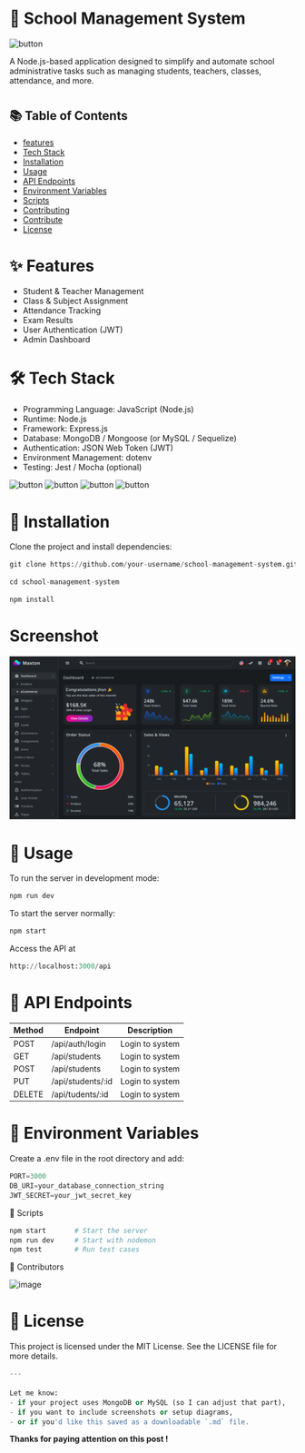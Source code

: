 # 🏫 School Management System
![button](https://img.shields.io/badge/School%20management%20system-Adminstrator-green)

A Node.js-based application designed to simplify and automate school administrative tasks such as managing students, teachers, classes, attendance, and more.
#
## 📚 Table of Contents
- [features]()
- [Tech Stack]()
- [Installation]()
- [Usage]()
- [API Endpoints]()
- [Environment Variables]()
- [Scripts]()
- [Contributing]()
- [Contribute]()
- [License]()
#
# ✨ Features
- Student & Teacher Management
- Class & Subject Assignment
- Attendance Tracking
- Exam Results
- User Authentication (JWT)
- Admin Dashboard
#
# 🛠 Tech Stack
- Programming Language: JavaScript (Node.js)
- Runtime: Node.js
- Framework: Express.js
- Database: MongoDB / Mongoose (or MySQL / Sequelize)
- Authentication: JSON Web Token (JWT)
- Environment Management: dotenv
- Testing: Jest / Mocha (optional)

![button](https://img.shields.io/badge/Node.js-18.x-green) 
![button](https://img.shields.io/badge/Express.js-Framework-blue)
![button](https://img.shields.io/badge/Mogo%20DB-Data%20base-green)
![button](https://img.shields.io/badge/License-MIT-blue)
#
# 🚀 Installation
Clone the project and install dependencies:
``` python
git clone https://github.com/your-username/school-management-system.git
```
``` python
cd school-management-system
```
``` python
npm install
```
# Screenshot
![](https://github.com/radytrainer/demo-readme-file/blob/main/dashboard.png?raw=true)
# 🔧 Usage
To run the server in development mode:
``` python
npm run dev
```
To start the server normally:
``` python
npm start
```
Access the API at
``` python
http://localhost:3000/api
```
# 📮 API Endpoints
| Method | Endpoint | Description |
|--------|----------|-------------|
| POST | /api/auth/login | Login to system |
| GET | /api/students | Login to system |
| POST | /api/students | Login to system |
| PUT | /api/students/:id | Login to system |
| DELETE | /api/tudents/:id | Login to system |
# 🔑 Environment Variables
Create a .env file in the root directory and add:
``` python
PORT=3000
DB_URI=your_database_connection_string
JWT_SECRET=your_jwt_secret_key
```
🧪 Scripts
``` python
npm start       # Start the server
npm run dev     # Start with nodemon
npm test        # Run test cases
```
👥 Contributors

![image](https://contrib.rocks/image?repo=radytrainer/demo-readme-file)
# 📄 License
This project is licensed under the MIT License. See the LICENSE file for more details.
``` python
---

Let me know:
- if your project uses MongoDB or MySQL (so I can adjust that part),
- if you want to include screenshots or setup diagrams,
- or if you'd like this saved as a downloadable `.md` file.
```
**Thanks for paying attention on this post !**

